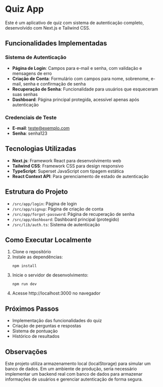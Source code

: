 # Quiz App

Este é um aplicativo de quiz com sistema de autenticação completo, desenvolvido com Next.js e Tailwind CSS.

## Funcionalidades Implementadas

### Sistema de Autenticação
- **Página de Login**: Campos para e-mail e senha, com validação e mensagens de erro
- **Criação de Conta**: Formulário com campos para nome, sobrenome, e-mail, senha e confirmação de senha
- **Recuperação de Senha**: Funcionalidade para usuários que esqueceram suas senhas
- **Dashboard**: Página principal protegida, acessível apenas após autenticação

### Credenciais de Teste
- **E-mail**: teste@exemplo.com
- **Senha**: senha123

## Tecnologias Utilizadas

- **Next.js**: Framework React para desenvolvimento web
- **Tailwind CSS**: Framework CSS para design responsivo
- **TypeScript**: Superset JavaScript com tipagem estática
- **React Context API**: Para gerenciamento de estado de autenticação

## Estrutura do Projeto

- `/src/app/login`: Página de login
- `/src/app/signup`: Página de criação de conta
- `/src/app/forgot-password`: Página de recuperação de senha
- `/src/app/dashboard`: Dashboard principal (protegido)
- `/src/lib/auth.ts`: Sistema de autenticação

## Como Executar Localmente

1. Clone o repositório
2. Instale as dependências:
   ```
   npm install
   ```
3. Inicie o servidor de desenvolvimento:
   ```
   npm run dev
   ```
4. Acesse http://localhost:3000 no navegador

## Próximos Passos

- Implementação das funcionalidades do quiz
- Criação de perguntas e respostas
- Sistema de pontuação
- Histórico de resultados

## Observações

Este projeto utiliza armazenamento local (localStorage) para simular um banco de dados. Em um ambiente de produção, seria necessário implementar um backend real com banco de dados para armazenar informações de usuários e gerenciar autenticação de forma segura.
